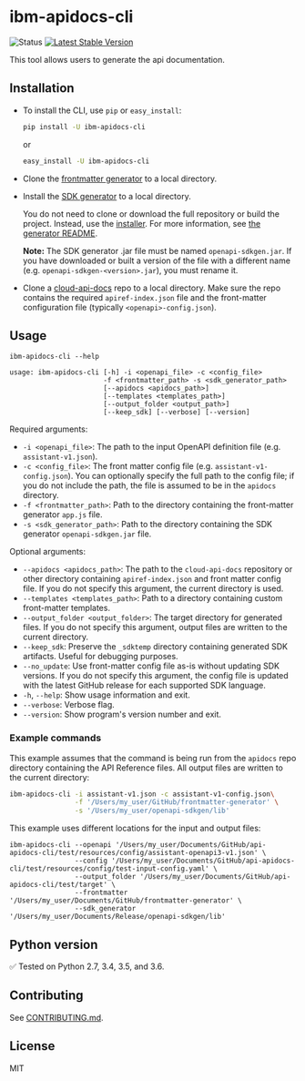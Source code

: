 ﻿# ibm-apidocs-cli
![Status](https://img.shields.io/badge/status-beta-yellow.svg)
[![Latest Stable Version](https://img.shields.io/pypi/v/ibm-apidocs-cli.svg)](https://pypi.python.org/pypi/ibm-apidocs-cli)

This tool allows users to generate the api documentation.

## Installation

- To install the CLI, use `pip` or `easy_install`:

    ```bash
    pip install -U ibm-apidocs-cli
    ```

    or

    ```bash
    easy_install -U ibm-apidocs-cli
    ```

- Clone the [frontmatter generator](https://github.ibm.com/cloud-doc-build/frontmatter-generator) to a local directory.

- Install the [SDK generator](https://github.ibm.com/CloudEngineering/openapi-sdkgen/releases) to a local directory.

    You do not need to clone or download the full repository or build the project. Instead, use the [installer](https://github.ibm.com/CloudEngineering/openapi-sdkgen/releases). For more information, see [the generator README](https://github.ibm.com/CloudEngineering/openapi-sdkgen#using-a-pre-built-installer).

    **Note:** The SDK generator .jar file must be named `openapi-sdkgen.jar`. If you have downloaded or built a version of the file with a different name (e.g. `openapi-sdkgen-<version>.jar`), you must rename it.

- Clone a [cloud-api-docs](https://github.ibm.com/cloud-api-docs) repo to a local directory. Make sure the repo contains the required `apiref-index.json` file and the front-matter configuration file (typically `<openapi>-config.json`).

## Usage

```
ibm-apidocs-cli --help
```

```
usage: ibm-apidocs-cli [-h] -i <openapi_file> -c <config_file>
                       -f <frontmatter_path> -s <sdk_generator_path>
                       [--apidocs <apidocs_path>]
                       [--templates <templates_path>]
                       [--output_folder <output_path>]
                       [--keep_sdk] [--verbose] [--version]
```

Required arguments:

- `-i <openapi_file>`: The path to the input OpenAPI definition file (e.g. `assistant-v1.json`).
- `-c <config_file>`: The front matter config file (e.g. `assistant-v1-config.json`). You can optionally specify the full path to the config file; if you do not include the path, the file is assumed to be in the `apidocs` directory.
- `-f <frontmatter_path>`: Path to the directory containing the front-matter generator `app.js` file.
- `-s <sdk_generator_path>`: Path to the directory containing the SDK generator `openapi-sdkgen.jar` file.

Optional arguments:

- `--apidocs <apidocs_path>`: The path to the `cloud-api-docs` repository or other directory containing `apiref-index.json` and front matter config file. If you do not specify this argument, the current directory is used.
- `--templates <templates_path>`: Path to a directory containing custom front-matter templates.
- `--output_folder <output_folder>`: The target directory for generated files. If you do not specify this argument, output files are written to the current directory.
- `--keep_sdk`: Preserve the `_sdktemp` directory containing generated SDK artifacts. Useful for debugging purposes.
- `--no_update`: Use front-matter config file as-is without updating SDK versions. If you do not specify this argument, the config file is updated with the latest GitHub release for each supported SDK language.
- `-h`, `--help`: Show usage information and exit.
- `--verbose`: Verbose flag.
- `--version`: Show program's version number and exit.

### Example commands

This example assumes that the command is being run from the `apidocs` repo directory containing the
API Reference files. All output files are written to the current directory:

```bash
ibm-apidocs-cli -i assistant-v1.json -c assistant-v1-config.json\
                -f '/Users/my_user/GitHub/frontmatter-generator' \
                -s '/Users/my_user/openapi-sdkgen/lib'
```

This example uses different locations for the input and output files:

```
ibm-apidocs-cli --openapi '/Users/my_user/Documents/GitHub/api-apidocs-cli/test/resources/config/assistant-openapi3-v1.json' \
                --config '/Users/my_user/Documents/GitHub/api-apidocs-cli/test/resources/config/test-input-config.yaml' \
                --output_folder '/Users/my_user/Documents/GitHub/api-apidocs-cli/test/target' \
                --frontmatter '/Users/my_user/Documents/GitHub/frontmatter-generator' \
                --sdk_generator '/Users/my_user/Documents/Release/openapi-sdkgen/lib'
```

## Python version

✅ Tested on Python 2.7, 3.4, 3.5, and 3.6.

## Contributing

See [CONTRIBUTING.md][CONTRIBUTING].

## License

MIT

[ibm_cloud]: https://cloud.ibm.com
[responses]: https://github.com/getsentry/responses
[requests]: http://docs.python-requests.org/en/latest/
[CONTRIBUTING]: ./CONTRIBUTING.md
